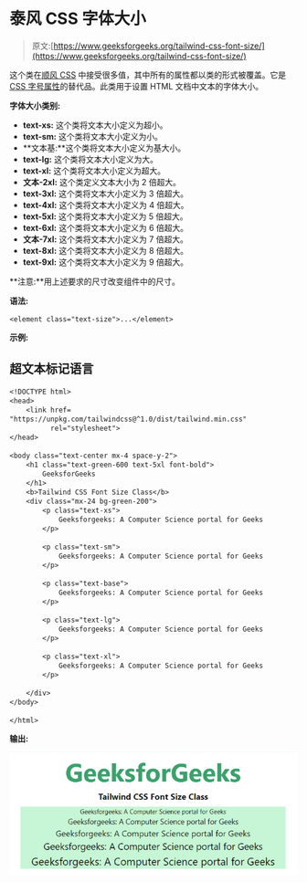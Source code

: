 # 泰风 CSS 字体大小

> 原文:[https://www.geeksforgeeks.org/tailwind-css-font-size/](https://www.geeksforgeeks.org/tailwind-css-font-size/)

这个类在[顺风 CSS](https://www.geeksforgeeks.org/css-tailwind-introduction/) 中接受很多值，其中所有的属性都以类的形式被覆盖。它是 [CSS 字号属性](https://www.geeksforgeeks.org/css-font-size-property/)的替代品。此类用于设置 HTML 文档中文本的字体大小。

**字体大小类别:**

*   **text-xs:** 这个类将文本大小定义为超小。
*   **text-sm:** 这个类将文本大小定义为小。
*   **文本基:**这个类将文本大小定义为基大小。
*   **text-lg:** 这个类将文本大小定义为大。
*   **text-xl:** 这个类将文本大小定义为超大。
*   **文本-2xl:** 这个类定义文本大小为 2 倍超大。
*   **text-3xl:** 这个类将文本大小定义为 3 倍超大。
*   **text-4xl:** 这个类将文本大小定义为 4 倍超大。
*   **text-5xl:** 这个类将文本大小定义为 5 倍超大。
*   **text-6xl:** 这个类将文本大小定义为 6 倍超大。
*   **文本-7xl:** 这个类将文本大小定义为 7 倍超大。
*   **text-8xl:** 这个类将文本大小定义为 8 倍超大。
*   **text-9xl:** 这个类将文本大小定义为 9 倍超大。

**注意:**用上述要求的尺寸改变组件中的尺寸。

**语法:**

```
<element class="text-size">...</element>
```

**示例:**

## 超文本标记语言

```
<!DOCTYPE html> 
<head> 
    <link href=
"https://unpkg.com/tailwindcss@^1.0/dist/tailwind.min.css" 
          rel="stylesheet"> 
</head> 

<body class="text-center mx-4 space-y-2"> 
    <h1 class="text-green-600 text-5xl font-bold">
        GeeksforGeeks
    </h1> 
    <b>Tailwind CSS Font Size Class</b> 
    <div class="mx-24 bg-green-200">
        <p class="text-xs">
            Geeksforgeeks: A Computer Science portal for Geeks
        </p>

        <p class="text-sm">
            Geeksforgeeks: A Computer Science portal for Geeks
        </p>

        <p class="text-base">
            Geeksforgeeks: A Computer Science portal for Geeks
        </p>

        <p class="text-lg">
            Geeksforgeeks: A Computer Science portal for Geeks
        </p>

        <p class="text-xl">
            Geeksforgeeks: A Computer Science portal for Geeks
        </p>

    </div>
</body> 

</html> 
```

**输出:**

![](img/7e6ffd4c86412de925c3ee026ede41ed.png)